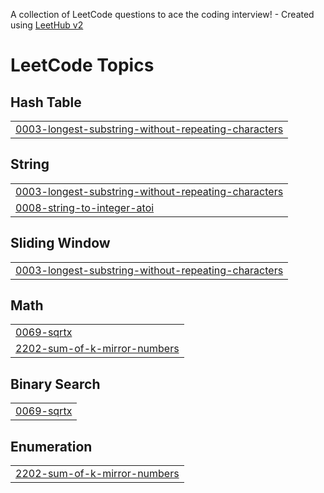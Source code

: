 A collection of LeetCode questions to ace the coding interview! - Created using [LeetHub v2](https://github.com/arunbhardwaj/LeetHub-2.0)
<!---LeetCode Topics Start-->
# LeetCode Topics
## Hash Table
|  |
| ------- |
| [0003-longest-substring-without-repeating-characters](https://github.com/nishant-2411/Leetcode/tree/master/0003-longest-substring-without-repeating-characters) |
## String
|  |
| ------- |
| [0003-longest-substring-without-repeating-characters](https://github.com/nishant-2411/Leetcode/tree/master/0003-longest-substring-without-repeating-characters) |
| [0008-string-to-integer-atoi](https://github.com/nishant-2411/Leetcode/tree/master/0008-string-to-integer-atoi) |
## Sliding Window
|  |
| ------- |
| [0003-longest-substring-without-repeating-characters](https://github.com/nishant-2411/Leetcode/tree/master/0003-longest-substring-without-repeating-characters) |
## Math
|  |
| ------- |
| [0069-sqrtx](https://github.com/nishant-2411/Leetcode/tree/master/0069-sqrtx) |
| [2202-sum-of-k-mirror-numbers](https://github.com/nishant-2411/Leetcode/tree/master/2202-sum-of-k-mirror-numbers) |
## Binary Search
|  |
| ------- |
| [0069-sqrtx](https://github.com/nishant-2411/Leetcode/tree/master/0069-sqrtx) |
## Enumeration
|  |
| ------- |
| [2202-sum-of-k-mirror-numbers](https://github.com/nishant-2411/Leetcode/tree/master/2202-sum-of-k-mirror-numbers) |
<!---LeetCode Topics End-->